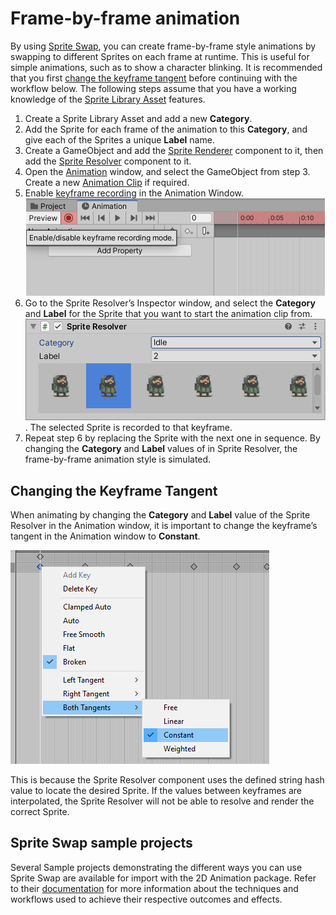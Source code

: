 # Frame-by-frame animation

By using [Sprite Swap](SpriteSwapIntro.md), you can create frame-by-frame style animations by swapping to different Sprites on each frame at runtime. This is useful for simple animations, such as to show a character blinking. It is recommended that you first [change the keyframe tangent](#changing-the-keyframe-tangent) before continuing with the workflow below. The following steps assume that you have a working knowledge of the [Sprite Library Asset](SLAsset.md) features.

1. Create a Sprite Library Asset and add a new **Category**.
   <br/>
2. Add the Sprite for each frame of the animation to this **Category**, and give each of the Sprites a unique **Label** name.
   <br/>
3. Create a GameObject and add the [Sprite Renderer](https://docs.unity3d.com/Manual/class-SpriteRenderer.html) component to it, then add the [Sprite Resolver](SLAsset.md#sprite-resolver-component) component to it.
   <br/>
4. Open the [Animation](https://docs.unity3d.com/Manual/AnimationOverview.html) window, and select the GameObject from step 3. Create a new [Animation Clip](https://docs.unity3d.com/Manual/animeditor-CreatingANewAnimationClip.html) if required.
   <br/>
5. Enable [keyframe recording](https://docs.unity3d.com/Manual/animeditor-AnimatingAGameObject.html) in the Animation Window.<br/>![](images/2d-anim-ffanim-keyframe-recording.png)
   <br/>
6. Go to the Sprite Resolver’s Inspector window, and select the **Category** and **Label** for the Sprite that you want to start the animation clip from.<br/>![](images/2d-anim-sprite-resolver-example.png). The selected Sprite is recorded to that keyframe.
   <br/>
7. Repeat step 6 by replacing the Sprite with the next one in sequence. By changing the **Category** and **Label** values of in Sprite Resolver, the frame-by-frame animation style is simulated.

## Changing the Keyframe Tangent

When animating by changing the **Category** and **Label** value of the Sprite Resolver in the Animation window, it is important to change the keyframe’s tangent in the Animation window to __Constant__.

![](images/SpriteResolverCheck.png)

This is because the Sprite Resolver component uses the defined string hash value to locate the desired Sprite. If the values between keyframes are interpolated, the Sprite Resolver will not be able to resolve and render the correct Sprite.

## Sprite Swap sample projects
Several Sample projects demonstrating the different ways you can use Sprite Swap are available for import with the 2D Animation package. Refer to their [documentation](Examples.md) for more information about the techniques and workflows used to achieve their respective outcomes and effects.
